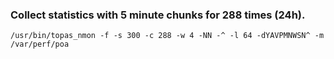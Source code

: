 ### Collect statistics with 5 minute chunks for 288 times (24h).
```
/usr/bin/topas_nmon -f -s 300 -c 288 -w 4 -NN -^ -l 64 -dYAVPMNWSN^ -m /var/perf/poa
```
